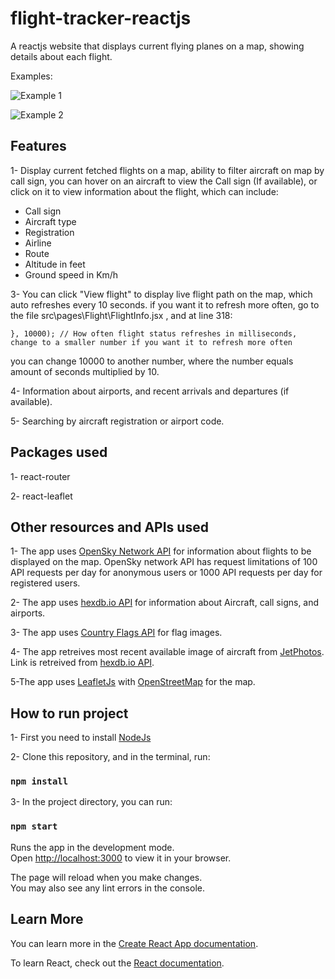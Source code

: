 # flight-tracker-reactjs
A reactjs website that displays current flying planes on a map, showing details about each flight.

Examples:

![Example 1](https://raw.githubusercontent.com/reemrizzk/flight-tracker-reactjs/main/example1.png)

![Example 2](https://raw.githubusercontent.com/reemrizzk/flight-tracker-reactjs/main/example2.png)

## Features

1- Display current fetched flights on a map, ability to filter aircraft on map by call sign, you can hover on an aircraft to view the Call sign (If available), or click on it to view information about the flight, which can include:
- Call sign
- Aircraft type
- Registration
- Airline
- Route
- Altitude in feet
- Ground speed in Km/h

3- You can click "View flight" to display live flight path on the map, which auto refreshes every 10 seconds. if you want it to refresh more often, go to the file src\pages\Flight\FlightInfo.jsx ,  and at line 318: 
```
}, 10000); // How often flight status refreshes in milliseconds, change to a smaller number if you want it to refresh more often
```
you can change 10000 to another number, where the number equals amount of seconds multiplied by 10.

4- Information about airports, and recent arrivals and departures (if available).

5- Searching by aircraft registration or airport code.

## Packages used

1- react-router

2- react-leaflet

## Other resources and APIs used

1- The app uses [OpenSky Network API](https://opensky-network.org/) for information about flights to be displayed on the map. OpenSky network API has request limitations of 100 API requests per day for anonymous users or 1000 API requests per day for registered users.

2- The app uses [hexdb.io API](https://hexdb.io/) for information about Aircraft, call signs, and airports.

3- The app uses [Country Flags API](https://countryflagsapi.com) for flag images.

4- The app retreives most recent available image of aircraft from [JetPhotos](http://jetphotos.com/). Link is retreived from [hexdb.io API](https://hexdb.io/).

5-The app uses [LeafletJs](https://leafletjs.com/) with [OpenStreetMap](https://www.openstreetmap.org/) for the map.


## How to run project

1- First you need to install [NodeJs](https://nodejs.org/en/)

2- Clone this repository, and in the terminal, run:

### `npm install`

3- In the project directory, you can run:

### `npm start`

Runs the app in the development mode.\
Open [http://localhost:3000](http://localhost:3000) to view it in your browser.

The page will reload when you make changes.\
You may also see any lint errors in the console.

## Learn More

You can learn more in the [Create React App documentation](https://facebook.github.io/create-react-app/docs/getting-started).

To learn React, check out the [React documentation](https://reactjs.org/).

